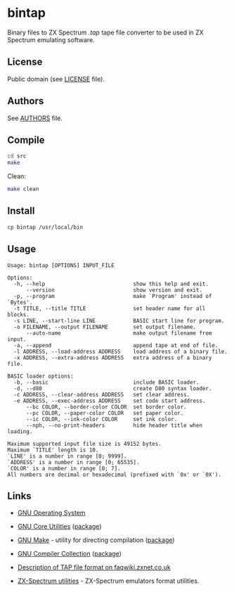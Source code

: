 # bintap

Binary files to ZX Spectrum *.tap* tape file converter to be used in ZX Spectrum emulating software.

## License

Public domain (see [LICENSE](LICENSE) file).

## Authors

See [AUTHORS](AUTHORS) file.

## Compile

```sh
cd src
make
```

Clean: 

```sh
make clean
```

## Install

```sh
cp bintap /usr/local/bin
```

## Usage

```
Usage: bintap [OPTIONS] INPUT_FILE

Options:
  -h, --help                            show this help and exit.
      --version                         show version and exit.
  -p, --program                         make `Program' instead of `Bytes'.
  -t TITLE, --title TITLE               set header name for all blocks.
  -s LINE, --start-line LINE            BASIC start line for program.
  -o FILENAME, --output FILENAME        set output filename.
      --auto-name                       make output filename from input.
  -a, --append                          append tape at end of file.
  -l ADDRESS, --load-address ADDRESS    load address of a binary file.
  -x ADDRESS, --extra-address ADDRESS   extra address of a binary file.

BASIC loader options:
  -b, --basic                           include BASIC loader.
  -d, --d80                             create D80 syntax loader.
  -c ADDRESS, --clear-address ADDRESS   set clear address.
  -e ADDRESS, --exec-address ADDRESS    set code start address.
      --bc COLOR, --border-color COLOR  set border color.
      --pc COLOR, --paper-color COLOR   set paper color.
      --ic COLOR, --ink-color COLOR     set ink color.
      --nph, --no-print-headers         hide header title when loading.

Maximum supported input file size is 49152 bytes.
Maximum `TITLE' length is 10.
`LINE' is a number in range [0; 9999].
`ADDRESS' is a number in range [0; 65535].
`COLOR' is a number in range [0; 7].
All numbers are decimal or hexadecimal (prefixed with `0x' or `0X').
```

## Links

* [GNU Operating System](https://www.gnu.org/)

* [GNU Core Utilities](https://www.gnu.org/software/coreutils/) ([package](https://pkgs.org/download/coreutils))

* [GNU Make](https://www.gnu.org/software/make/) - utility for directing compilation ([package](https://pkgs.org/download/make))

* [GNU Compiler Collection](https://www.gnu.org/software/gcc/) ([package](https://pkgs.org/download/gcc))

* [Description of TAP file format on faqwiki.zxnet.co.uk](https://faqwiki.zxnet.co.uk/wiki/TAP_format)

* [ZX-Spectrum utilities](https://zxspectrumutils.sourceforge.io/) - ZX-Spectrum emulators format utilities.
